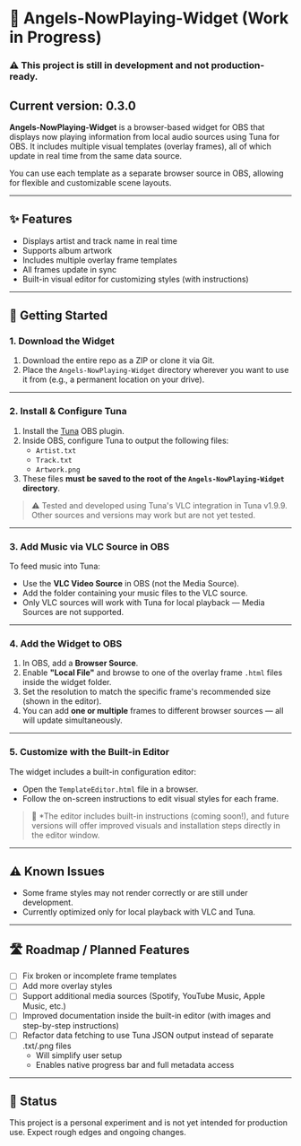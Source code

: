 # 🎵 Angels-NowPlaying-Widget (Work in Progress)
### ⚠️ This project is still in development and not production-ready.
**Current version:** 0.3.0
---

**Angels-NowPlaying-Widget** is a browser-based widget for OBS that displays now playing information from local audio sources using Tuna for OBS. It includes multiple visual templates (overlay frames), all of which update in real time from the same data source.

You can use each template as a separate browser source in OBS, allowing for flexible and customizable scene layouts.

---

## ✨ Features

- Displays artist and track name in real time
- Supports album artwork
- Includes multiple overlay frame templates
- All frames update in sync
- Built-in visual editor for customizing styles (with instructions)

---

## 🚀 Getting Started

### 1. Download the Widget

1. Download the entire repo as a ZIP or clone it via Git.
2. Place the `Angels-NowPlaying-Widget` directory wherever you want to use it from (e.g., a permanent location on your drive).

---

### 2. Install & Configure Tuna

1. Install the [Tuna](https://github.com/univrsal/tuna/releases) OBS plugin.
2. Inside OBS, configure Tuna to output the following files:
   - `Artist.txt`
   - `Track.txt`
   - `Artwork.png`
3. These files **must be saved to the root of the `Angels-NowPlaying-Widget` directory**.

> ⚠️ Tested and developed using Tuna's VLC integration in Tuna v1.9.9. Other sources and versions may work but are not yet tested.

---

### 3. Add Music via VLC Source in OBS

To feed music into Tuna:

- Use the **VLC Video Source** in OBS (not the Media Source).
- Add the folder containing your music files to the VLC source.
- Only VLC sources will work with Tuna for local playback — Media Sources are not supported.

---

### 4. Add the Widget to OBS

1. In OBS, add a **Browser Source**.
2. Enable **"Local File"** and browse to one of the overlay frame `.html` files inside the widget folder.
3. Set the resolution to match the specific frame's recommended size (shown in the editor).
4. You can add **one or multiple** frames to different browser sources — all will update simultaneously.

---

### 5. Customize with the Built-in Editor

The widget includes a built-in configuration editor:

- Open the `TemplateEditor.html` file in a browser.
- Follow the on-screen instructions to edit visual styles for each frame.

> 📌 *The editor includes built-in instructions (coming soon!), and future versions will offer improved visuals and installation steps directly in the editor window.

---

## ⚠️ Known Issues

- Some frame styles may not render correctly or are still under development.
- Currently optimized only for local playback with VLC and Tuna.

---

## 🛣 Roadmap / Planned Features

- [ ] Fix broken or incomplete frame templates
- [ ] Add more overlay styles
- [ ] Support additional media sources (Spotify, YouTube Music, Apple Music, etc.)
- [ ] Improved documentation inside the built-in editor (with images and step-by-step instructions)
- [ ] Refactor data fetching to use Tuna JSON output instead of separate .txt/.png files
    - Will simplify user setup
    - Enables native progress bar and full metadata access

---

## 🧪 Status

This project is a personal experiment and is not yet intended for production use. Expect rough edges and ongoing changes.

